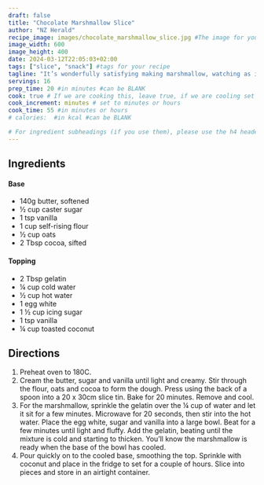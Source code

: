 ```yaml
---
draft: false
title: "Chocolate Marshmallow Slice"
author: "NZ Herald"
recipe_image: images/chocolate_marshmallow_slice.jpg #The image for your recipe
image_width: 600
image_height: 400
date: 2024-03-12T22:05:03+02:00
tags: ["slice", "snack"] #tags for your recipe
tagline: "It’s wonderfully satisfying making marshmallow, watching as it expands and becomes light and fluffy."
servings: 16
prep_time: 20 #in minutes #can be BLANK
cook: true # If we are cooking this, leave true, if we are cooling set to false
cook_increment: minutes # set to minutes or hours
cook_time: 55 #in minutes or hours
# calories:  #in kcal #can be BLANK

# For ingredient subheadings (if you use them), please use the h4 header.  For print view I have those elements targeted
---
```



## Ingredients

#### Base
- 140g butter, softened
- ½ cup caster sugar
- 1 tsp vanilla
- 1 cup self-rising flour
- ½ cup oats
- 2 Tbsp cocoa, sifted

#### Topping
- 2 Tbsp gelatin
- ¼ cup cold water
- ½ cup hot water
- 1 egg white
- 1 ½ cup icing sugar
- 1 tsp vanilla
- ¼ cup toasted coconut

## Directions

1. Preheat oven to 180C.
2. Cream the butter, sugar and vanilla until light and creamy. Stir through the flour, oats and cocoa to form the dough. Press using the back of a spoon into a 20 x 30cm slice tin. Bake for 20 minutes. Remove and cool.
3. For the marshmallow, sprinkle the gelatin over the ¼ cup of water and let it sit for a few minutes. Microwave for 20 seconds, then stir into the hot water. Place the egg white, sugar and vanilla into a large bowl. Beat for a few minutes until light and fluffy. Add the gelatin, beating until the mixture is cold and starting to thicken. You’ll know the marshmallow is ready when the base of the bowl has cooled.
4. Pour quickly on to the cooled base, smoothing the top. Sprinkle with coconut and place in the fridge to set for a couple of hours. Slice into pieces and store in an airtight container.